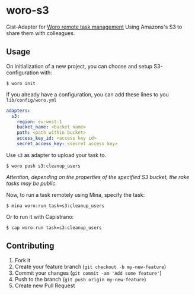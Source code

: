 # woro-s3

Gist-Adapter for [Woro remote task management](https://github.com/github/woro)
Using Amazons's S3 to share them with colleagues.

## Usage

On initialization of a new project, you can choose and setup S3-configuration with:

```shell
$ woro init
```

If you already have a configuration, you can add these lines to you `lib/config/woro.yml`

```yaml
adapters:
  s3:
    region: eu-west-1
    bucket_name: <bucket name>
    path: <path within bucket>
    access_key_id: <access key id>
    secret_access_key: <secret access key>
```

Use `s3` as adapter to upload your task to.

```shell
$ woro push s3:cleanup_users
```

_Attention, depending on the properties of the specified S3 bucket, the rake tasks may be public._

Now, to run a task remotely using Mina, specify the task:

```shell
$ mina woro:run task=s3:cleanup_users
```

Or to run it with Capistrano:

```shell
$ cap woro:run task=s3:cleanup_users
```

## Contributing

1. Fork it
2. Create your feature branch (`git checkout -b my-new-feature`)
3. Commit your changes (`git commit -am 'Add some feature'`)
4. Push to the branch (`git push origin my-new-feature`)
5. Create new Pull Request
